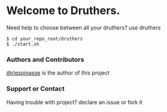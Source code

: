 # Welcome to Druthers.

Need help to choose between all your druthers? use druthers 
```
$ cd your_repo_root/druthers
$ ./start.sh
```

### Authors and Contributors
[@rlespinasse](https://github.com/rlespinasse) is the author of this project

### Support or Contact
Having trouble with project? declare an issue or fork it

